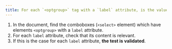 ```yaml
---
title: For each `<optgroup>` tag with a `label` attribute, is the value of the `label` attribute relevant?
---
```


1. In the document, find the comboboxes (`<select>` element) which have elements `<optgroup>` with a `label` attribute.
2. For each `label` attribute, check that its content is relevant.
3. If this is the case for each `label` attribute, **the test is validated**.
